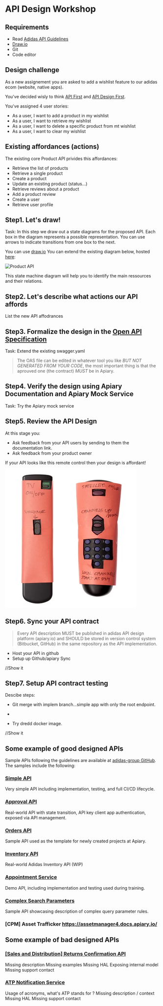 # API Design Workshop


## Requirements

- Read [Adidas API Guidelines](https://adidas-group.gitbooks.io/api-guidelines/content/)
- [Draw.io](https://www.draw.io/)
- Git
- Code editor


## Design challenge

As a new assignement you are asked to add a wishlist feature to our adidas ecom (website, native apps). 

You've decided wisly to think [API First](https://adidas-group.gitbooks.io/api-guidelines/content/core-principles/api-first.html) and [API Design First](https://adidas-group.gitbooks.io/api-guidelines/content/core-principles/design-maturity.html).

You've assigned 4 user stories:

- As a user, I want to add a product in my wishlist
- As a user, I want to retrieve my wishlist
- As a user, I want to delete a specific product from mt wishlist
- As a user, I want to clear my wishlist


## Existing affordances (actions)

The existing core Product API privides this affordances:  

- Retrieve the list of products
- Retrieve a single product
- Create a product
- Update an existing product (status...)
- Retrieve reviews about a product
- Add a product review
- Create a user
- Retrieve user profile


## Step1. Let's draw!

Task: In this step we draw out a state diagrams for the proposed API. Each box in the diagram represents a possible representation. You can use arrows to indicate transitions from one box to the next.

You can use [draw.io](draw.io)
You can extend the existing diagram below, hosted [here](./product_draw.xml): 

![Product API](LINK)

This state machine diagram will help you to identify the main ressources and their relations.


## Step2. Let's describe what actions our API affords

List the new API affodrances


## Step3. Formalize the design in the [Open API Specification](http://swagger.io/specification/)

Task: Extend the existing swagger.yaml


> The OAS file can be edited in whatever tool you like *BUT NOT GENERATED FROM YOUR CODE*, the most important thing is that the aprouved one (the contract) *MUST* be in Apiary.


## Step4. Verify the design using Apiary Documentation and Apiary Mock Service

Task: Try the Apiary mock service


## Step5. Review the API Design

At this stage you:

- Ask feedback from your API users by sending to them the documentation link.
- Ask feedback from your product owner

If your API looks like this remote control then your design is affordant!

![Grandma Remote control](https://raw.githubusercontent.com/Amzani/api-lifecycle-tutorial/master/img/remote.webp)

## Step6. Sync your API contract

> Every API description MUST be published in adidas API design platform (apiary.io) and SHOULD be stored in version control system (Bitbucket, GitHub) in the same repository as the
 API implementation.

- Host your API in github
- Setup up Github/apiary Sync

//Show it


## Step7. Setup API contract testing


Descibe steps:
- Git merge with implem branch...simple app with only the root endpoint.
- 

- Try dredd docker image.


//Show it



## Some example of good designed APIs

Sample APIs following the guidelines are available at [adidas-group GitHub](https://github.com/adidas-group). The samples include the following:


### [Simple API](https://github.com/adidas-group/demo-simple-api)
Very simple API including implementation, testing, and full CI/CD lifecycle.

### [Approval API](https://github.com/adidas-group/demo-approval-api)
Real-world API with state transition, API key client app authentication, exposed via API management.

### [Orders API](https://github.com/adidas-group/demo-orders-api)
Sample API used as the template for newly created projects at Apiary.

### [Inventory API](https://eainventoryapi.docs.apiary.io/)
Real-world Adidas Inventory API (WIP)

### [Appointment Service](https://github.com/adidas-group/demo-appointment-service)
Demo API, including implementation and testing used during training.

### [Complex Search Parameters](https://github.com/adidas-group/demo-complex-search)
Sample API showcasing description of complex query parameter rules.

### [CPM] Asset Trafficker https://assetmanager4.docs.apiary.io/



## Some example of bad designed APIs

### [[Sales and Distribution] Returns Confirmation API](https://returnsconfirmation.docs.apiary.io/)
Missing description
Missing examples
Missing HAL
Exposing internal model
Missing support contact

### [ATP Notification Service](https://atpnotificationservice.docs.apiary.io/)
Usage of acronyms, what's ATP stands for ?
Missing description / context
Missing HAL
Missing support contact



